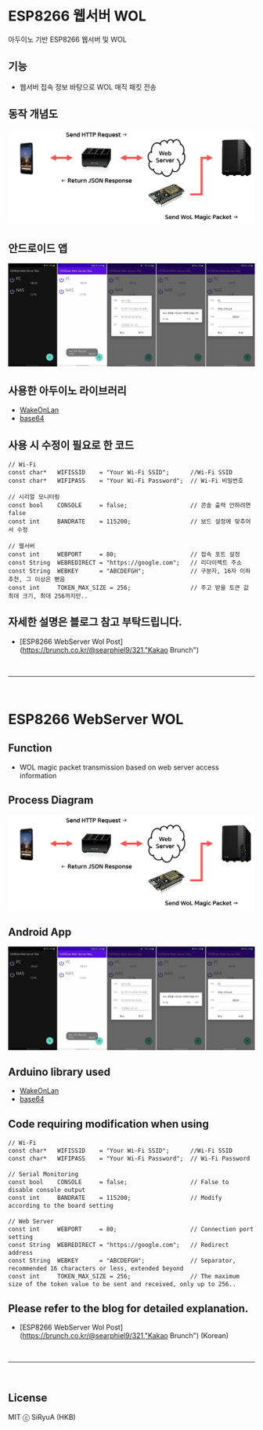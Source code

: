# ESP8266 웹서버 WOL
아두이노 기반 ESP8266 웹서버 및 WOL

## 기능
 * 웹서버 접속 정보 바탕으로 WOL 매직 패킷 전송
 
## 동작 개념도
![동작개념도](./img/diagram.png)

## 안드로이드 앱
![안드로이드 앱](./img/android_app.jpg) 
 
## 사용한 아두이노 라이브러리
 * [WakeOnLan](https://github.com/a7md0/WakeOnLan, "GitHub")
 * [base64](https://github.com/a7md0/WakeOnLan, "GitHub")

## 사용 시 수정이 필요로 한 코드
```
// Wi-Fi
const char*   WIFISSID    = "Your Wi-Fi SSID";      //Wi-Fi SSID
const char*   WIFIPASS    = "Your Wi-Fi Password";  // Wi-Fi 비밀번호

// 시리얼 모니터링
const bool    CONSOLE     = false;                  // 콘솔 출력 안하려면 false
const int     BANDRATE    = 115200;                 // 보드 설정에 맞추어서 수정

// 웹서버
const int     WEBPORT     = 80;                     // 접속 포트 설정
const String  WEBREDIRECT = "https://google.com";   // 리다이렉트 주소
const String  WEBKEY      = "ABCDEFGH";             // 구분자, 16자 이하 추천, 그 이상은 뻗음
const int     TOKEN_MAX_SIZE = 256;                 // 주고 받을 토큰 값 최대 크기, 최대 256까지만..
```

## 자세한 설명은 블로그 참고 부탁드립니다.
 * [ESP8266 WebServer Wol Post](https://brunch.co.kr/@searphiel9/321,"Kakao Brunch")

<br>

***

<br>

# ESP8266 WebServer WOL

## Function
 * WOL magic packet transmission based on web server access information

## Process Diagram
![Diagram](./img/diagram.png)

## Android App
![Android App](./img/android_app.jpg) 

## Arduino library used
 * [WakeOnLan](https://github.com/a7md0/WakeOnLan, "GitHub")
 * [base64](https://github.com/a7md0/WakeOnLan, "GitHub")

## Code requiring modification when using
```
// Wi-Fi
const char*   WIFISSID    = "Your Wi-Fi SSID";      //Wi-Fi SSID
const char*   WIFIPASS    = "Your Wi-Fi Password";  // Wi-Fi Password

// Serial Monitoring
const bool    CONSOLE     = false;                  // False to disable console output
const int     BANDRATE    = 115200;                 // Modify according to the board setting

// Web Server
const int     WEBPORT     = 80;                     // Connection port setting
const String  WEBREDIRECT = "https://google.com";   // Redirect address
const String  WEBKEY      = "ABCDEFGH";             // Separator, recommended 16 characters or less, extended beyond
const int     TOKEN_MAX_SIZE = 256;                 // The maximum size of the token value to be sent and received, only up to 256..
```

## Please refer to the blog for detailed explanation.
 * [ESP8266 WebServer Wol Post](https://brunch.co.kr/@searphiel9/321,"Kakao Brunch") (Korean)

<br>

***

<br>

## License
MIT ⓒ SiRyuA (HKB)